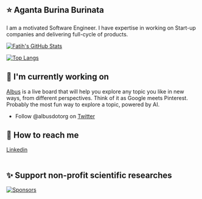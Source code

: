 ## ⭐ Aganta Burina Burinata

I am a motivated Software Engineer. I have expertise in working on Start-up companies and delivering full-cycle of products.

[![Fatih's GitHub Stats](https://github-readme-stats.vercel.app/api?username=fatihyildizhan&show_icons=true&count_private=true&theme=dark)](https://github.com/fatihyildizhan)

[![Top Langs](https://github-readme-stats.vercel.app/api/top-langs/?username=fatihyildizhan&layout=compact&theme=dark)](https://github.com/fatihyildizhan)

## 🤖 I'm currently working on

[Albus](https://albus.org) is a live board that will help you explore any topic you like in new ways, from different perspectives. Think of it as Google meets Pinterest. Probably the most fun way to explore a topic, powered by AI.

- Follow @albusdotorg on [Twitter](https://www.twitter.com/albusdotorg)

## 🐬 How to reach me

[Linkedin](https://linkedin.com/in/fatihyildizhan)
<br/>
<br/>

## ✨ Support non-profit scientific researches

<a href="https://github.com/sponsors/doxa-labs" target="_blank"><img src="https://img.shields.io/badge/Sponsors--_.svg?style=social&logo=github&logoColor=EA4AAA" alt="Sponsors"></a>
